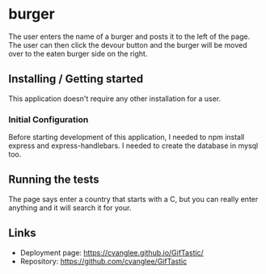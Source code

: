 # burger
The user enters the name of a burger and posts it to the left of the page.  The user can then click the devour button and the burger will be moved over to the eaten burger side on the right.

## Installing / Getting started

This application doesn't require any other installation for a user.

### Initial Configuration

Before starting development of this application, I needed to npm install express and express-handlebars.  I needed to create the database in mysql too.


## Running the tests

The page says enter a country that starts with a C, but you can really enter anything and it will search it for your.  

## Links

- Deployment page: https://cvanglee.github.io/GifTastic/
- Repository: https://github.com/cvanglee/GifTastic
